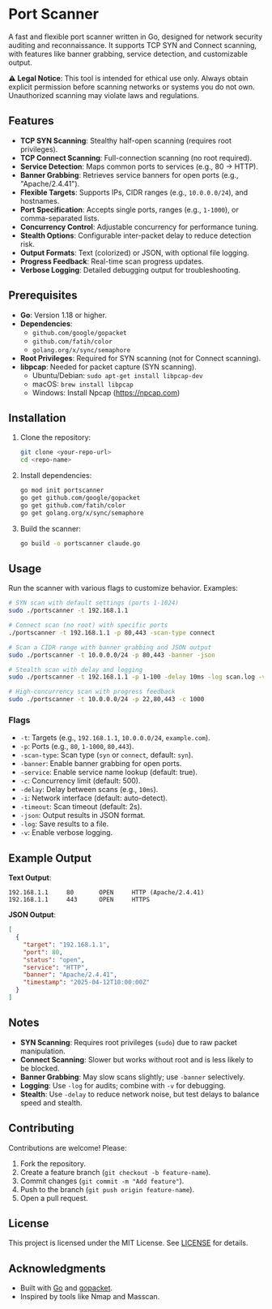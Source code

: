 # Port Scanner

A fast and flexible port scanner written in Go, designed for network security auditing and reconnaissance. It supports TCP SYN and Connect scanning, with features like banner grabbing, service detection, and customizable output.

**⚠️ Legal Notice**: This tool is intended for ethical use only. Always obtain explicit permission before scanning networks or systems you do not own. Unauthorized scanning may violate laws and regulations.

## Features

- **TCP SYN Scanning**: Stealthy half-open scanning (requires root privileges).
- **TCP Connect Scanning**: Full-connection scanning (no root required).
- **Service Detection**: Maps common ports to services (e.g., 80 → HTTP).
- **Banner Grabbing**: Retrieves service banners for open ports (e.g., "Apache/2.4.41").
- **Flexible Targets**: Supports IPs, CIDR ranges (e.g., `10.0.0.0/24`), and hostnames.
- **Port Specification**: Accepts single ports, ranges (e.g., `1-1000`), or comma-separated lists.
- **Concurrency Control**: Adjustable concurrency for performance tuning.
- **Stealth Options**: Configurable inter-packet delay to reduce detection risk.
- **Output Formats**: Text (colorized) or JSON, with optional file logging.
- **Progress Feedback**: Real-time scan progress updates.
- **Verbose Logging**: Detailed debugging output for troubleshooting.

## Prerequisites

- **Go**: Version 1.18 or higher.
- **Dependencies**:
  - `github.com/google/gopacket`
  - `github.com/fatih/color`
  - `golang.org/x/sync/semaphore`
- **Root Privileges**: Required for SYN scanning (not for Connect scanning).
- **libpcap**: Needed for packet capture (SYN scanning).
  - Ubuntu/Debian: `sudo apt-get install libpcap-dev`
  - macOS: `brew install libpcap`
  - Windows: Install Npcap (https://npcap.com)

## Installation

1. Clone the repository:
   ```bash
   git clone <your-repo-url>
   cd <repo-name>
   ```

2. Install dependencies:
   ```bash
   go mod init portscanner
   go get github.com/google/gopacket
   go get github.com/fatih/color
   go get golang.org/x/sync/semaphore
   ```

3. Build the scanner:
   ```bash
   go build -o portscanner claude.go
   ```

## Usage

Run the scanner with various flags to customize behavior. Examples:

```bash
# SYN scan with default settings (ports 1-1024)
sudo ./portscanner -t 192.168.1.1

# Connect scan (no root) with specific ports
./portscanner -t 192.168.1.1 -p 80,443 -scan-type connect

# Scan a CIDR range with banner grabbing and JSON output
sudo ./portscanner -t 10.0.0.0/24 -p 80,443 -banner -json

# Stealth scan with delay and logging
sudo ./portscanner -t 192.168.1.1 -p 1-100 -delay 10ms -log scan.log -v

# High-concurrency scan with progress feedback
sudo ./portscanner -t 10.0.0.0/24 -p 22,80,443 -c 1000
```

### Flags

- `-t`: Targets (e.g., `192.168.1.1`, `10.0.0.0/24`, `example.com`).
- `-p`: Ports (e.g., `80`, `1-1000`, `80,443`).
- `-scan-type`: Scan type (`syn` or `connect`, default: `syn`).
- `-banner`: Enable banner grabbing for open ports.
- `-service`: Enable service name lookup (default: true).
- `-c`: Concurrency limit (default: 500).
- `-delay`: Delay between scans (e.g., `10ms`).
- `-i`: Network interface (default: auto-detect).
- `-timeout`: Scan timeout (default: 2s).
- `-json`: Output results in JSON format.
- `-log`: Save results to a file.
- `-v`: Enable verbose logging.

## Example Output

**Text Output**:
```
192.168.1.1     80       OPEN     HTTP (Apache/2.4.41)
192.168.1.1     443      OPEN     HTTPS
```

**JSON Output**:
```json
[
  {
    "target": "192.168.1.1",
    "port": 80,
    "status": "open",
    "service": "HTTP",
    "banner": "Apache/2.4.41",
    "timestamp": "2025-04-12T10:00:00Z"
  }
]
```

## Notes

- **SYN Scanning**: Requires root privileges (`sudo`) due to raw packet manipulation.
- **Connect Scanning**: Slower but works without root and is less likely to be blocked.
- **Banner Grabbing**: May slow scans slightly; use `-banner` selectively.
- **Logging**: Use `-log` for audits; combine with `-v` for debugging.
- **Stealth**: Use `-delay` to reduce network noise, but test delays to balance speed and stealth.

## Contributing

Contributions are welcome! Please:
1. Fork the repository.
2. Create a feature branch (`git checkout -b feature-name`).
3. Commit changes (`git commit -m "Add feature"`).
4. Push to the branch (`git push origin feature-name`).
5. Open a pull request.

## License

This project is licensed under the MIT License. See [LICENSE](LICENSE) for details.

## Acknowledgments

- Built with [Go](https://golang.org) and [gopacket](https://github.com/google/gopacket).
- Inspired by tools like Nmap and Masscan.
